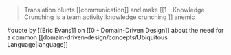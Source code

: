 > Translation blunts [[communication]] and make [[1 - Knowledge Crunching is a team activity|knowledge crunching ]] anemic

#quote by [[Eric Evans]] on [[0 - Domain-Driven Design]] about the need for a common [[domain-driven-design/concepts/Ubiquitous Language|language]]